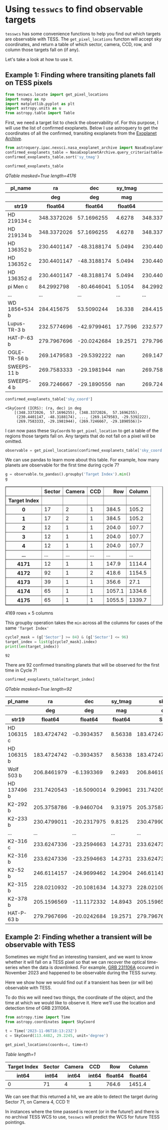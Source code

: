 # Using `tesswcs` to find observable targets

`tesswcs` has some convenience functions to help you find out which targets are observable with TESS. The `get_pixel_locations` functon will accept sky coordinates, and return a table of which sector, camera, CCD, row, and column those targets fall on (if any). 

Let's take a look at how to use it. 

## Example 1: Finding where transiting planets fall on TESS pixels


```python
from tesswcs.locate import get_pixel_locations
import numpy as np
import matplotlib.pyplot as plt
import astropy.units as u
from astropy.table import Table
```

First, we need a target list to check the observability of. For this purpose, I will use the list of confirmed exoplanets. Below I use astroquery to get the coordinates of all the confirmed, transiting exoplanets from the [Exoplanet Archive](https://exoplanetarchive.ipac.caltech.edu/index.html).


```python
from astroquery.ipac.nexsci.nasa_exoplanet_archive import NasaExoplanetArchive
confirmed_exoplanets_table = NasaExoplanetArchive.query_criteria(table="ps", select="pl_name,ra,dec,sy_tmag", where="default_flag=1 AND tran_flag=1")
confirmed_exoplanets_table.sort('sy_tmag')
```


```python
confirmed_exoplanets_table
```




<div><i>QTable masked=True length=4176</i>
<table id="table4546443248" class="table-striped table-bordered table-condensed">
<thead><tr><th>pl_name</th><th>ra</th><th>dec</th><th>sy_tmag</th><th>sky_coord</th></tr></thead>
<thead><tr><th></th><th>deg</th><th>deg</th><th>mag</th><th>deg,deg</th></tr></thead>
<thead><tr><th>str19</th><th>float64</th><th>float64</th><th>float64</th><th>SkyCoord</th></tr></thead>
<tr><td>HD 219134 c</td><td>348.3372026</td><td>57.1696255</td><td>4.6278</td><td>348.3372026,57.1696255</td></tr>
<tr><td>HD 219134 b</td><td>348.3372026</td><td>57.1696255</td><td>4.6278</td><td>348.3372026,57.1696255</td></tr>
<tr><td>HD 136352 b</td><td>230.4401147</td><td>-48.3188174</td><td>5.0494</td><td>230.4401147,-48.3188174</td></tr>
<tr><td>HD 136352 c</td><td>230.4401147</td><td>-48.3188174</td><td>5.0494</td><td>230.4401147,-48.3188174</td></tr>
<tr><td>HD 136352 d</td><td>230.4401147</td><td>-48.3188174</td><td>5.0494</td><td>230.4401147,-48.3188174</td></tr>
<tr><td>pi Men c</td><td>84.2992798</td><td>-80.4646041</td><td>5.1054</td><td>84.2992798,-80.4646041</td></tr>
<tr><td>...</td><td>...</td><td>...</td><td>...</td><td>...</td></tr>
<tr><td>WD 1856+534 b</td><td>284.415675</td><td>53.5090244</td><td>16.338</td><td>284.415675,53.5090244</td></tr>
<tr><td>Lupus-TR-3 b</td><td>232.5774696</td><td>-42.9799461</td><td>17.7596</td><td>232.5774696,-42.9799461</td></tr>
<tr><td>HAT-P-63 b</td><td>279.7967696</td><td>-20.0242684</td><td>19.2571</td><td>279.7967696,-20.0242684</td></tr>
<tr><td>OGLE-TR-56 b</td><td>269.1479583</td><td>-29.5392222</td><td>nan</td><td>269.1479583,-29.5392222</td></tr>
<tr><td>SWEEPS-11 b</td><td>269.7583333</td><td>-29.1981944</td><td>nan</td><td>269.7583333,-29.1981944</td></tr>
<tr><td>SWEEPS-4 b</td><td>269.7246667</td><td>-29.1890556</td><td>nan</td><td>269.7246667,-29.1890556</td></tr>
</table></div>




```python
confirmed_exoplanets_table['sky_coord']
```




    <SkyCoord (ICRS): (ra, dec) in deg
        [(348.3372026,  57.1696255), (348.3372026,  57.1696255),
         (230.4401147, -48.3188174), ..., (269.1479583, -29.5392222),
         (269.7583333, -29.1981944), (269.7246667, -29.1890556)]>



I can now pass these `SkyCoord`s to `get_pixel_location` to get a table of the regions those targets fall on. Any targets that do not fall on a pixel will be omitted.


```python
observable = get_pixel_locations(confirmed_exoplanets_table['sky_coord'])
```

We can use pandas to learn more about this table. For example, how many planets are observable for the first time during cycle 7?


```python
g = observable.to_pandas().groupby('Target Index').min()
g
```




<div>
<style scoped>
    .dataframe tbody tr th:only-of-type {
        vertical-align: middle;
    }

    .dataframe tbody tr th {
        vertical-align: top;
    }

    .dataframe thead th {
        text-align: right;
    }
</style>
<table border="1" class="dataframe">
  <thead>
    <tr style="text-align: right;">
      <th></th>
      <th>Sector</th>
      <th>Camera</th>
      <th>CCD</th>
      <th>Row</th>
      <th>Column</th>
    </tr>
    <tr>
      <th>Target Index</th>
      <th></th>
      <th></th>
      <th></th>
      <th></th>
      <th></th>
    </tr>
  </thead>
  <tbody>
    <tr>
      <th>0</th>
      <td>17</td>
      <td>2</td>
      <td>1</td>
      <td>384.5</td>
      <td>105.2</td>
    </tr>
    <tr>
      <th>1</th>
      <td>17</td>
      <td>2</td>
      <td>1</td>
      <td>384.5</td>
      <td>105.2</td>
    </tr>
    <tr>
      <th>2</th>
      <td>12</td>
      <td>1</td>
      <td>1</td>
      <td>204.0</td>
      <td>107.7</td>
    </tr>
    <tr>
      <th>3</th>
      <td>12</td>
      <td>1</td>
      <td>1</td>
      <td>204.0</td>
      <td>107.7</td>
    </tr>
    <tr>
      <th>4</th>
      <td>12</td>
      <td>1</td>
      <td>1</td>
      <td>204.0</td>
      <td>107.7</td>
    </tr>
    <tr>
      <th>...</th>
      <td>...</td>
      <td>...</td>
      <td>...</td>
      <td>...</td>
      <td>...</td>
    </tr>
    <tr>
      <th>4171</th>
      <td>12</td>
      <td>1</td>
      <td>1</td>
      <td>147.9</td>
      <td>1114.4</td>
    </tr>
    <tr>
      <th>4172</th>
      <td>92</td>
      <td>1</td>
      <td>2</td>
      <td>418.6</td>
      <td>1154.5</td>
    </tr>
    <tr>
      <th>4173</th>
      <td>39</td>
      <td>1</td>
      <td>1</td>
      <td>356.6</td>
      <td>27.1</td>
    </tr>
    <tr>
      <th>4174</th>
      <td>65</td>
      <td>1</td>
      <td>1</td>
      <td>1057.1</td>
      <td>1334.6</td>
    </tr>
    <tr>
      <th>4175</th>
      <td>65</td>
      <td>1</td>
      <td>1</td>
      <td>1055.5</td>
      <td>1339.7</td>
    </tr>
  </tbody>
</table>
<p>4169 rows × 5 columns</p>
</div>



This groupby operation takes the `min` across all the columns for cases of the same `'Target Index'`


```python
cycle7_mask = (g['Sector'] >= 84) & (g['Sector'] <= 96)
target_index = list(g[cycle7_mask].index)
print(len(target_index))
```

    92


There are 92 confirmed transiting planets that will be observed for the first time in Cycle 7!


```python
confirmed_exoplanets_table[target_index]
```




<div><i>QTable masked=True length=92</i>
<table id="table5011763008" class="table-striped table-bordered table-condensed">
<thead><tr><th>pl_name</th><th>ra</th><th>dec</th><th>sy_tmag</th><th>sky_coord</th></tr></thead>
<thead><tr><th></th><th>deg</th><th>deg</th><th>mag</th><th>deg,deg</th></tr></thead>
<thead><tr><th>str19</th><th>float64</th><th>float64</th><th>float64</th><th>SkyCoord</th></tr></thead>
<tr><td>HD 106315 c</td><td>183.4724742</td><td>-0.3934357</td><td>8.56338</td><td>183.4724742,-0.3934357</td></tr>
<tr><td>HD 106315 b</td><td>183.4724742</td><td>-0.3934357</td><td>8.56338</td><td>183.4724742,-0.3934357</td></tr>
<tr><td>Wolf 503 b</td><td>206.8461979</td><td>-6.1393369</td><td>9.2493</td><td>206.8461979,-6.1393369</td></tr>
<tr><td>HD 137496 b</td><td>231.7420543</td><td>-16.5090014</td><td>9.29961</td><td>231.7420543,-16.5090014</td></tr>
<tr><td>K2-292 b</td><td>205.3758786</td><td>-9.9460704</td><td>9.31975</td><td>205.3758786,-9.9460704</td></tr>
<tr><td>K2-233 b</td><td>230.4799011</td><td>-20.2317975</td><td>9.8125</td><td>230.4799011,-20.2317975</td></tr>
<tr><td>...</td><td>...</td><td>...</td><td>...</td><td>...</td></tr>
<tr><td>K2-316 c</td><td>233.6247336</td><td>-23.2594663</td><td>14.2731</td><td>233.6247336,-23.2594663</td></tr>
<tr><td>K2-316 b</td><td>233.6247336</td><td>-23.2594663</td><td>14.2731</td><td>233.6247336,-23.2594663</td></tr>
<tr><td>K2-52 b</td><td>246.6114157</td><td>-24.9699462</td><td>14.2904</td><td>246.6114157,-24.9699462</td></tr>
<tr><td>K2-315 b</td><td>228.0210932</td><td>-20.1081634</td><td>14.3273</td><td>228.0210932,-20.1081634</td></tr>
<tr><td>K2-378 b</td><td>205.1596569</td><td>-11.1172332</td><td>14.8943</td><td>205.1596569,-11.1172332</td></tr>
<tr><td>HAT-P-63 b</td><td>279.7967696</td><td>-20.0242684</td><td>19.2571</td><td>279.7967696,-20.0242684</td></tr>
</table></div>



## Example 2: Finding whether a transient will be observable with TESS

Sometimes we might find an interesting transient, and we want to know whether it will fall on a TESS pixel so that we can recover the optical time-series when the data is downlinked. For example, [GRB 231106A](https://gcn.nasa.gov/circulars/34956) occured in November 2023 and happened to be observable during the TESS survey. 

Here we show how we would find out if a transient has been (or will be) observable with TESS. 

To do this we will need two things, the coordinate of the object, and the time at which we would like to observe it. Here we'll use the location and detection time of GRB 231106A.


```python
from astropy.time import Time
from astropy.coordinates import SkyCoord

t = Time('2023-11-06T18:13:23Z')
c = SkyCoord(113.4482, 29.2245, unit='degree')
```


```python
get_pixel_locations(coords=c, time=t)
```




<div><i>Table length=1</i>
<table id="table4429965392" class="table-striped table-bordered table-condensed">
<thead><tr><th>Target Index</th><th>Sector</th><th>Camera</th><th>CCD</th><th>Row</th><th>Column</th></tr></thead>
<thead><tr><th>int64</th><th>int64</th><th>int64</th><th>int64</th><th>float64</th><th>float64</th></tr></thead>
<tr><td>0</td><td>71</td><td>4</td><td>1</td><td>764.6</td><td>1451.4</td></tr>
</table></div>



We can see that this returned a hit, we are able to detect the target during Sector 71, on Camera 4, CCD 1! 

In instances where the time passed is recent (or in the future!) and there is no archival TESS WCS to use, `tesswcs` will predict the WCS for future TESS pointings.
